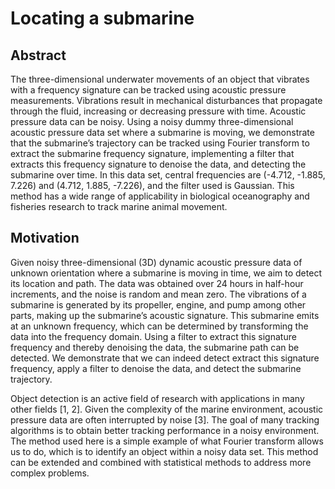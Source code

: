 # Locating a submarine

## Abstract
The three-dimensional underwater movements of an object that vibrates with a frequency signature can be tracked using acoustic pressure measurements. Vibrations result in mechanical disturbances that propagate through the fluid, increasing or decreasing pressure with time. Acoustic pressure data can be noisy. Using a noisy dummy three-dimensional acoustic pressure data set where a submarine is moving, we demonstrate that the submarine’s trajectory can be tracked using Fourier transform to extract the submarine frequency signature, implementing a filter that extracts this frequency signature to denoise the data, and detecting the submarine over time. In this data set, central frequencies are (-4.712, -1.885, 7.226) and (4.712, 1.885, -7.226), and the filter used is Gaussian. This method has a wide range of applicability in biological oceanography and fisheries research to track marine animal movement.

## Motivation
Given noisy three-dimensional (3D) dynamic acoustic pressure data of unknown orientation where a submarine is moving in time, we aim to detect its location and path. The data was obtained over 24 hours in half-hour increments, and the noise is random and mean zero. The vibrations of a submarine is generated by its propeller, engine, and pump among other parts, making up the submarine’s acoustic signature. This submarine emits at an unknown frequency, which can be determined by transforming the data into the frequency domain. Using a filter to extract this signature frequency and thereby denoising the data, the submarine path can be detected. We demonstrate that we can indeed detect extract this signature frequency, apply a filter to denoise the data, and detect the submarine trajectory.

Object detection is an active field of research with applications in many other fields [1, 2]. Given the complexity of the marine environment, acoustic pressure data are often interrupted by noise [3]. The goal of many tracking algorithms is to obtain better tracking performance in a noisy environment. The method used here is a simple example of what Fourier transform allows us to do, which is to identify an object within a noisy data set. This method can be extended and combined with statistical methods to address more complex problems.
